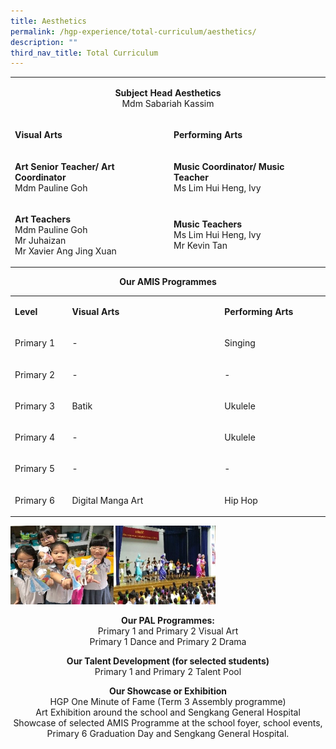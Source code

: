 ```yaml
---
title: Aesthetics
permalink: /hgp-experience/total-curriculum/aesthetics/
description: ""
third_nav_title: Total Curriculum
---
```

<table>
<tbody>
<tr>
<td colspan="2" width="707">
<p style="text-align: center;"><strong>Subject Head Aesthetics<br /></strong>Mdm Sabariah Kassim</p>
</td>
</tr>
<tr>
<td width="359">
<p><strong>Visual Arts</strong></p>
</td>
<td width="348">
<p><strong>Performing Arts</strong></p>
</td>
</tr>
<tr>
<td width="359">
<p><strong>Art Senior Teacher/ Art Coordinator<br /></strong>Mdm Pauline Goh</p>
</td>
<td width="348">
<p><strong>Music Coordinator/ Music Teacher<br /></strong>Ms Lim Hui Heng, Ivy</p>
</td>
</tr>
<tr>
<td width="359">
<p><strong>Art Teachers<br /></strong>Mdm Pauline Goh<br />Mr Juhaizan<br />Mr Xavier Ang Jing Xuan</p>
</td>
<td width="348">
<p><strong>Music Teachers<br /></strong>Ms Lim Hui Heng, Ivy<br />Mr Kevin Tan</p>
</td>
</tr>
</tbody>
</table>
<p style="text-align: center;"><strong>Our AMIS Programmes</strong></p>
<table>
<tbody>
<tr>
<td width="84">
<p><strong>Level</strong></p>
</td>
<td width="276">
<p><strong>Visual Arts</strong></p>
</td>
<td width="174">
<p><strong>Performing Arts</strong></p>
</td>
</tr>
<tr>
<td width="84">
<p>Primary 1</p>
</td>
<td width="276">
<p>-</p>
</td>
<td width="174">
<p>Singing</p>
</td>
</tr>
<tr>
<td width="84">
<p>Primary 2</p>
</td>
<td width="276">
<p>-</p>
</td>
<td width="174">
<p>-</p>
</td>
</tr>
<tr>
<td width="84">
<p>Primary 3</p>
</td>
<td width="276">
<p>Batik</p>
</td>
<td width="174">
<p>Ukulele</p>
</td>
</tr>
<tr>
<td width="84">
<p>Primary 4</p>
</td>
<td width="276">
<p>-</p>
</td>
<td width="174">
<p>Ukulele</p>
</td>
</tr>
<tr>
<td width="84">
<p>Primary 5</p>
</td>
<td width="276">
<p>-</p>
</td>
<td width="174">
<p>-</p>
</td>
</tr>
<tr>
<td width="84">
<p>Primary 6</p>
</td>
<td width="276">
<p>Digital Manga Art</p>
</td>
<td width="174">
<p>Hip Hop</p>
</td>
</tr>
</tbody>
</table>
<img style="width: 65%;" src="/images/aes1.jpg" />
<p style="text-align: center;"><strong>Our PAL Programmes:<br /></strong>Primary 1 and Primary 2 Visual Art<br />Primary 1 Dance and Primary 2 Drama</p>
<p style="text-align: center;"><strong>Our Talent Development (for selected students)<br /></strong>Primary 1 and Primary 2 Talent Pool</p>
<p style="text-align: center;"><strong>Our Showcase or Exhibition<br /></strong>HGP One Minute of Fame (Term 3 Assembly programme)<br />Art Exhibition around the school and Sengkang General Hospital<br />Showcase of selected AMIS Programme at the school foyer, school events, Primary 6 Graduation Day and Sengkang General Hospital.</p>